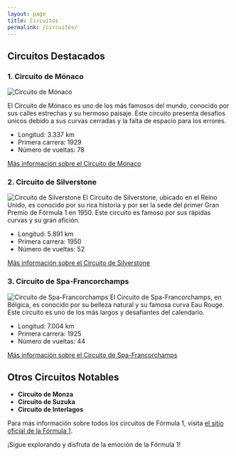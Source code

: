 ```yaml
---
layout: page
title: Circuitos
permalink: /circuitos/
---
```


## Circuitos Destacados

### 1. Circuito de Mónaco
![Circuito de Mónaco](/assets/images/monaco.jpeg)

El Circuito de Mónaco es uno de los más famosos del mundo, conocido por sus calles estrechas y su hermoso paisaje. Este circuito presenta desafíos únicos debido a sus curvas cerradas y la falta de espacio para los errores.

- Longitud: 3.337 km
- Primera carrera: 1929
- Número de vueltas: 78

[Más información sobre el Circuito de Mónaco](https://es.wikipedia.org/wiki/Circuito_de_M%C3%B3naco)

### 2. Circuito de Silverstone
![Circuito de Silverstone](/assets/images/silverstone.jpg)
El Circuito de Silverstone, ubicado en el Reino Unido, es conocido por su rica historia y por ser la sede del primer Gran Premio de Fórmula 1 en 1950. Este circuito es famoso por sus rápidas curvas y su gran afición.

- Longitud: 5.891 km
- Primera carrera: 1950
- Número de vueltas: 52

[Más información sobre el Circuito de Silverstone](https://es.wikipedia.org/wiki/Circuito_de_Silverstone)

### 3. Circuito de Spa-Francorchamps
![Circuito de Spa-Francorchamps](/assets/images/spa.jpg)
El Circuito de Spa-Francorchamps, en Bélgica, es conocido por su belleza natural y su famosa curva Eau Rouge. Este circuito es uno de los más largos y desafiantes del calendario.

- Longitud: 7.004 km
- Primera carrera: 1925
- Número de vueltas: 44

[Más información sobre el Circuito de Spa-Francorchamps](https://es.wikipedia.org/wiki/Circuito_de_Spa-Francorchamps)

## Otros Circuitos Notables

- **Circuito de Monza**
- **Circuito de Suzuka**
- **Circuito de Interlagos**

Para más información sobre todos los circuitos de Fórmula 1, visita [el sitio oficial de la Fórmula 1](https://www.formula1.com).

¡Sigue explorando y disfruta de la emoción de la Fórmula 1!
